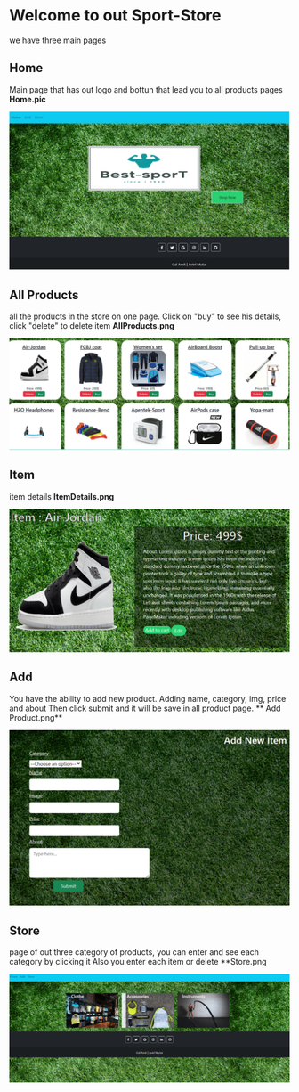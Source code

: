 # Welcome to out Sport-Store
we have three main pages

## Home 
Main page that has out logo and bottun that lead you to all products pages
**Home.pic**

<img src="src\README_img\home.jpg"  class='imgRead' alt="Alt text" >

## All Products 
all the products in the store on one page.
Click on "buy" to see his details, click "delete" to delete item
**AllProducts.png**

<img src="src\README_img\AllProducts.png"  class='imgRead' alt="Alt text" >

## Item
item details
**ItemDetails.png**

<img src="src\README_img\ItemDetails.png"  class='imgRead' alt="Alt text" >

## Add 
You have the ability to add new product.
Adding name, category, img, price and about
Then click submit and it will be save in all product page.
 ** Add Product.png**

 <img src="src\README_img\Add Product.png"  class='imgRead' alt="Alt text" >
 
## Store 
page of out three category of products, you can enter and see each category by clicking it
Also you enter each item or delete 
 **Store.png

 <img src="src\README_img\Store.png"  class='imgRead' alt="Alt text" >
 

